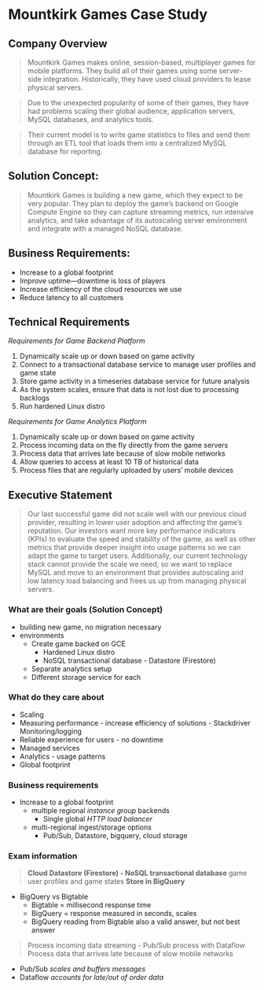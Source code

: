 # Mountkirk Games Case Study

## Company Overview
>Mountkirk Games makes online, session-based, multiplayer games for mobile platforms. They build all of their games using some server-side integration. Historically, they have used cloud providers to lease physical servers.

>Due to the unexpected popularity of some of their games, they have had problems scaling their global audience, application servers, MySQL databases, and analytics tools.

>Their current model is to write game statistics to files and send them through an ETL tool that loads them into a centralized MySQL database for reporting.

## Solution Concept:
>Mountkirk Games is building a new game, which they expect to be very popular. They plan to deploy the game’s backend on Google Compute Engine so they can capture streaming metrics, run intensive analytics, and take advantage of its autoscaling server environment and integrate with a managed NoSQL database.

## Business Requirements:
- Increase to a global footprint
- Improve uptime—downtime is loss of players
- Increase efficiency of the cloud resources we use
- Reduce latency to all customers

## Technical Requirements
*Requirements for Game Backend Platform*
1. Dynamically scale up or down based on game activity
2. Connect to a transactional database service to manage user profiles and game state
3. Store game activity in a timeseries database service for future analysis
4. As the system scales, ensure that data is not lost due to processing backlogs
5. Run hardened Linux distro

*Requirements for Game Analytics Platform*
1. Dynamically scale up or down based on game activity
2. Process incoming data on the fly directly from the game servers
3. Process data that arrives late because of slow mobile networks
4. Allow queries to access at least 10 TB of historical data
5. Process files that are regularly uploaded by users’ mobile devices

## Executive Statement
>Our last successful game did not scale well with our previous cloud provider, resulting in lower user adoption and affecting the game’s reputation. Our investors want more key performance indicators (KPIs) to evaluate the speed and stability of the game, as well as other metrics that provide deeper insight into usage patterns so we can adapt the game to target users. Additionally, our current technology stack cannot provide the scale we need, so we want to replace MySQL and move to an environment that provides autoscaling and low latency load balancing and frees us up from managing physical servers.

### What are their goals (Solution Concept)
- building new game, no migration necessary
- environments
	- Create game backed on GCE
		- Hardened Linux distro
		- NoSQL transactional database - Datastore (Firestore)
	- Separate analytics setup 
	- Different storage service for each

### What do they care about
- Scaling
- Measuring performance - increase efficiency of solutions - Stackdriver Monitoring/logging
- Reliable experience for users - no downtime
- Managed services
- Analytics - usage patterns
- Global footprint

### Business requirements
- Increase to a global footprint
	- multiple regional *instance group* backends
		- Single global *HTTP load balancer*
	- multi-regional ingest/storage options
		- Pub/Sub, Datastore, bigquery, cloud storage

### Exam information 
> **Cloud Datastore (Firestore) - NoSQL transactional database** game user profiles and game states
> **Store in BigQuery**
- BigQuery vs Bigtable
	- Bigtable = millisecond response time
	- BigQuery = response measured in seconds, scales
	- BigQuery reading from Bigtable also a valid answer, but not best answer

>Process incoming data streaming  - Pub/Sub process with Dataflow
>Process data that arrives late because of slow mobile networks
- Pub/Sub *scales and buffers messages*
- Dataflow *accounts for late/out of order data*

